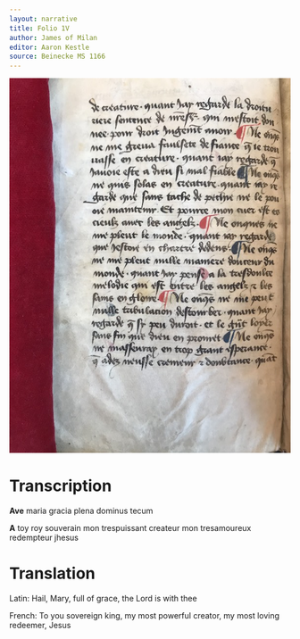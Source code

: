 ```yaml
---
layout: narrative
title: Folio 1V
author: James of Milan
editor: Aaron Kestle
source: Beinecke MS 1166
---
```


![Beinecke MS 1166 Folio 1V](https://github.com/oldfrenchtexts/L-aiguillon-d-amour-divine/blob/1909d7b0cdc44b954250183a2c5298e003a11fee/assets/1V.jpg)

# Transcription

**Ave** maria gracia plena dominus tecum

**A** toy roy souverain mon trespuissant createur mon tresamoureux redempteur jhesus

# Translation

Latin: Hail, Mary, full of grace, the Lord is with thee

French: To you sovereign king, my most powerful creator, my most loving redeemer, Jesus
